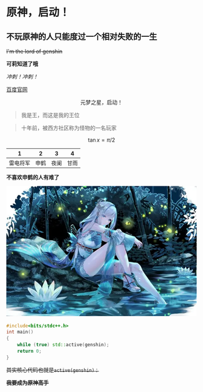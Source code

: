 # 原神，启动！
## 不玩原神的人只能度过一个相对失败的一生


~~I'm the lord of genshin~~

**可莉知道了哦**

*冲刺！冲刺！*

[百度官网](www.google.com)

<center>元梦之星，启动！</center>

>我是王，而这是我的王位

>十年前，被西方社区称为怪物的一名玩家

$$\tan x = \pi / 2$$

|1|2|3|4|
|:--:|:--:|:--:|:--:|
|雷电将军|申鹤|夜阑|甘雨|

**不喜欢申鹤的人有难了**

![来点申鹤美图](./u=2887641905,913969451&fm=253&fmt=auto&app=138&f=JPEG.webp)

```cpp
#include<bits/stdc++.h>
int main()
{
    while (true) std::active(genshin);
    return 0;
}
```

~~其实核心代码也就是`active(genshin)；`~~

~~**我要成为原神高手**~~
